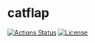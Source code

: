 catflap
=======

[![Actions Status](https://github.com/yay4ya/catflap/workflows/build/badge.svg)](https://github.com/yay4ya/catflap/actions?query=workflow%3Abuild)
[![License](https://img.shields.io/github/license/yay4ya/catflap)](https://github.com/yay4ya/catflap/blob/master/LICENSE)
